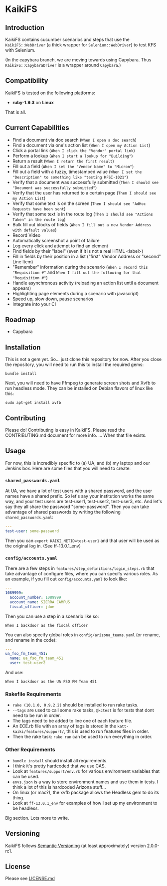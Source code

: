 KaikiFS
=======

Introduction
------------

KaikiFS contains cucumber scenarios and steps that use the `KaikiFS::WebDriver` (a thick wrapper
for `Selenium::WebDriver`) to test KFS with Selenium.

(In the capybara branch, we are moving towards using Capybara. Thus `KaikiFS::CapybaraDriver` is a wrapper around `Capybara`.)

Compatibility
-------------

KaikiFS is tested on the following platforms:

* **ruby-1.9.3** on **Linux**

That is all.

Current Capabilities
--------------------

* Find a document via doc search (`When I open a doc search`)
* Find a document via one's action list (`When I open my Action List`)
* Click a portal link (`When I click the "Vendor" portal link`)
* Perform a lookup (`When I start a lookup for "Building"`)
* Return a result (`When I return the first result`)
* Fill out a field (`When I set the "Vendor Name" to "Micron"`)
* Fill out a field with a fuzzy, timestamped value (`When I set the "Description" to something like "testing KFSI-1021"`)
* Verify that a document was successfully submitted (`Then I should see "Document was successfully submitted"`)
* Verify that the user has returned to a certain page (`Then I should see my Action List`)
* Verify that some text is on the screen (`Then I should see "AdHoc Requests have been sent`)
* Verify that some text is in the route log (`Then I should see "Actions Taken" in the route log`)
* Bulk fill out blocks of fields (`When I fill out a new Vendor Address with default values`)
* Record Video
* Automatically screenshot a point of failure
* Log every click and attempt to find an element
* Find fields by their "label" (even if it is not a real HTML &lt;label&gt;)
* Fill in fields by their position in a list ("first" Vendor Address or "second" Line Item)
* "Remember" information during the scenario (`When I record this "Requisition #"` and `When I fill out the following for that "Requisition #"`)
* Handle asynchronous activity (reloading an action list until a document appears)
* Highlighting page elements during a scenario with javascript)
* Speed up, slow down, pause scenarios
* Integrate into your CI

Roadmap
-------

* Capybara

Installation
------------

This is not a gem yet. So... just clone this repository for now. After you close the repository, you will need to run this to install the required gems:

```gherkin
bundle install
```

Next, you will need to have Ffmpeg to generate screen shots and Xvfb to run headless mode. They can be installed on Debian flavors of linux like this:

```gherkin
sudo apt-get install xvfb
```

Contributing
------------

Please do! Contributing is easy in KaikiFS. Please read the CONTRIBUTING.md document for more info. ... When that file exists.

Usage
-----

For now, this is incredibly specific to (a) UA, and (b) my laptop and our Jenkins box. Here are some files that you will need to create:

### `shared_passwords.yaml`

At UA, we have a lot of test users with a shared password, and the user names have a shared prefix. So let's say your institution works the same way, and your test users are test-user1, test-user2, test-user3, etc. And let's say they all share the password "some-password". Then you can take advantage of shared passwords by writing the following `shared_passwords.yaml`:

```yaml
---
test-user: some-password
```

Then you can `export KAIKI_NETID=test-user1` and that user will be used as the original log in. (See ff-13.0.1_env)

### `config/accounts.yaml`

There are a few steps in `features/step_definitions/login_steps.rb` that take advantage of configure files, where you can specify various roles. As an example, if you fill out `config/accounts.yaml` to look like:

```yaml
---
1089999:
  account_number: 1089999
  account_name: SIERRA CAMPUS
  fiscal_officer: jdoe
```

Then you can use a step in a scenario like so:

```gherkin
When I backdoor as the fiscal officer
```

You can also specify global roles in `config/arizona_teams.yaml` (or rename, and rename in the code):

```yaml
---
ua_fso_fm_team_451:
  name: ua_fso_fm_team_451
  user: test-user2
```

And use:

```gherkin
When I backdoor as the UA FSO FM Team 451
```

### Rakefile Requirements

* `rake (10.1.0, 0.9.2.2)` should be installed to run rake tasks.
* `--tags` are used to call some rake tasks, `@kctest` is for tests that dont need to be run in order.
* The tags need to be added to line one of each feature file.
* An ECE.rb file with an array of tags is stored in the `katt-kaiki/features/support/`, this is used to run features files in order.
* Then the rake task: `rake run` can be used to run everything in order.


### Other Requirements

* `bundle install` should install all requirements.
* I think it's pretty hardcoded that we use CAS.
* Look at `features/support/env.rb` for various environment variables that can be used.
* `envs.json` is a way to store environment names and use them in tests. I think a lot of this is hardcoded Arizona stuff...
* On linux (or mac?), the xvfb package allows the Headless gem to do its thing.
* Look at `ff-13.0.1_env` for examples of how I set up my environment to be headless.

Big section. Lots more to write.

Versioning
----------

KaikiFS follows [Semantic Versioning](http://semver.org/) (at least approximately) version 2.0.0-rc1.

License
-------

Please see [LICENSE.md](LICENSE.md)

